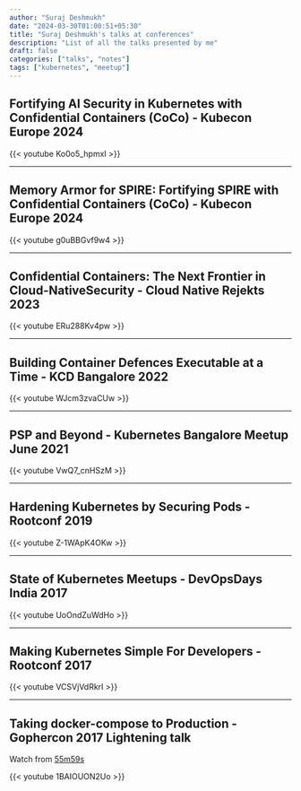 ```yaml
---
author: "Suraj Deshmukh"
date: "2024-03-30T01:00:51+05:30"
title: "Suraj Deshmukh's talks at conferences"
description: "List of all the talks presented by me"
draft: false
categories: ["talks", "notes"]
tags: ["kubernetes", "meetup"]
---
```


## Fortifying AI Security in Kubernetes with Confidential Containers (CoCo) - Kubecon Europe 2024

{{< youtube Ko0o5_hpmxI >}}

---

## Memory Armor for SPIRE: Fortifying SPIRE with Confidential Containers (CoCo) - Kubecon Europe 2024

{{< youtube g0uBBGvf9w4 >}}

---

## Confidential Containers: The Next Frontier in Cloud-NativeSecurity - Cloud Native Rejekts 2023

{{< youtube ERu288Kv4pw >}}

---

## Building Container Defences Executable at a Time - KCD Bangalore 2022

{{< youtube WJcm3zvaCUw >}}

---

## PSP and Beyond - Kubernetes Bangalore Meetup June 2021

{{< youtube VwQ7_cnHSzM >}}

---

## Hardening Kubernetes by Securing Pods - Rootconf 2019

{{< youtube Z-1WApK4OKw >}}

---

## State of Kubernetes Meetups - DevOpsDays India 2017

{{< youtube UoOndZuWdHo >}}

---

## Making Kubernetes Simple For Developers - Rootconf 2017

{{< youtube VCSVjVdRkrI >}}

---

## Taking docker-compose to Production - Gophercon 2017 Lightening talk

Watch from [55m59s](https://www.youtube.com/watch?v=1BAIOUON2Uo&t=3357s)

{{< youtube 1BAIOUON2Uo >}}
